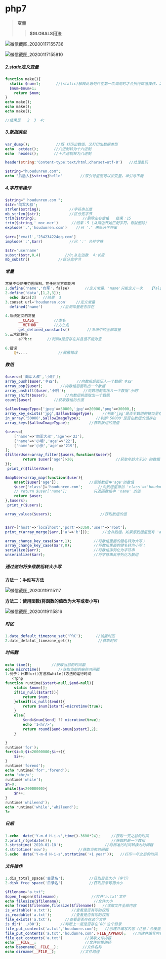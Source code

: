 #    php7

> **变量**
>
> > **$GLOBALS用法**

![微信截图_20200117155736](https://user-images.githubusercontent.com/53646119/72594425-4961ea80-3942-11ea-924d-112de3e53cea.png)

![微信截图_20200117155810](https://user-images.githubusercontent.com/53646119/72594452-5383e900-3942-11ea-89a7-4886576e4a71.png)

##### 2.static定义变量

~~~ php
function make(){
  static $num=1;       //(static)解释此语句只在第一次调用时才会执行赋值操作，之后都不会执行
  $num=$num+1;
    return $num;
}
echo make();
echo make();
echo make();

//结果是   2  3  4;
~~~

##### 3.数据类型

~~~ php
var_dump();            //既 打印出数值，又打印出数据类型
echo  octdec();       //八进制转为十六进制
echo  hexdec();       //十六进制转为八进制

header(string:'Content-type:text/html;charset=utf-8')   //处理乱码

$string="huoudunren.com";
echo "后盾人{$string}hello"        //双引号里面可以加变量，单引号不能
~~~

##### 4.字符串操作

~~~php
$string=" houdunren.com ";
$str='向军大叔';
strlen($string);             //字符串长度
mb_strlen($str);             //区分宽字节
trim($string);                     //删除左右空格   结果：15
trim($string,' moc.ner')      //结果：5 (从两边开始匹配字符，有就删除)
explode('.','houdunren.com')    //已 '.' 来拆分字符串
 
$arr=['email','234234224qq.com']
implode(':',$arr)            //已 ':' 合并字符

$str='username'
substr($str,0,4)           //0:从左边数  4:长度
mb_substr()             //区分宽字节
~~~

##### 常量

~~~ php
常量不受使用范围限制，在任何地方都能用
1.define('name','向军'，false)       //定义常量，'name'只能定义一次   【false】是否区分daxiaoxie
2.define('data',[1,2,3]);
  echo data[2]   //结果  3
3.conset url='houdunren.con'    //定义常量
  defined('name')        //监测常量是否存在
      
4.系统定义的常量
      __CLASS__       //类名
      __METHOD___     //方法名
      get_defined_constants()        //系统中的全部常量
5.三木运算符
      a??b:c       //判断a是否存在并且值不能为空
          
6.错误
    @+....              //屏蔽错误
~~~

##### 数组

~~~ php
$users=['向军大叔','小明'];
array_push($user,'李四');        //向数组后面压入一个数据'李四'
array_pop($user);        //向数组后面取出一个数据
array_unshift($user,'小明');        //向数组前面压入一个数据'小明'
array_shift($user);        //向数组前面取出一个数据
count($user)          //获取数组的长度
    
$allowImageType=['jpeg'=>50000,'jpg'=>20000,'png'=>30000,];
array_key_exists('jpg',$allowImageType);    //判断'jpg'是否早数组的键位里存在
in_array('50000',$allowImageType);       //判断'50000'是否在数组的值存在
array_keys($allowImageTypae);         //获取数组的键值

$users=[
    ['name'=>'向军大叔','age'=>'23'],
    ['name'=>'小明','age'=>'22'],
    ['name'=>'小张','age'=>'219'],
]; 
$filterUser=array_filter($users,function($user){       
        return $user['age']>20;                   //获取年龄大于20 的数据
});
 print_r($filterUser);

$mapUser=array_map(function($user){             
    unset($user['age']);              //删除数组中'age'的数值
    $user['class']='houdunren.com';       //向数组里添加 'class'=>'houdunren.comn'
    // return $user['name'];            只返回数组中 'name' 的值
    return $user; 
},$users);
 print_r($users);

array_values($users);                      //获取数组的值


$arr=['host'=>'localhost','port'=>3360,'user'=>'root'];
print_r(array_merge($arr,['a'=>'b']));      //合并数组，如果原数组里面有 'a'这个键值,则会修改原有的数据，否则在后面添加

array_change_key_case($arr,1);          //将数组里面的键名转为大写；
array_change_key_case($arr,0);          //将数组里面的键名转为小写；
serialize($arr);                        //将数组序列化为字符串
unserialize($arr);                      //将字符串反序列化为数组
~~~

##### 通过递归将多维数组转大小写

**方法一：手动写方法**

![微信截图_20200119115117](https://user-images.githubusercontent.com/53646119/72674464-d1b2cd80-3ab1-11ea-80f8-e79921ff87cb.png)

**方法二：使用函数(将函数的值改为大写或者小写)**

![微信截图_20200119115816](https://user-images.githubusercontent.com/53646119/72674524-c8763080-3ab2-11ea-84cb-fae214538045.png)

##### 时区

~~~ php
1.date_default_timezone_set('PRC');      //设置时区
2.date_defalut_timezone_get();            //获取时区
~~~

##### 时间戳

~~~ php
echo time();         //获取当前的时间戳
echo microtime()        //获取当前的毫秒时间戳
1.例子：计算for()方法和while()方法的运行时间
   <?php
function runtime($start=null,$end=null){
    static $num=[];
    if(is_null($start)){
        return $num;
    }elseif(is_null($end)){
        return $num[$start]=microtime(true);
    }
    else{
        $end=$num[$end] ?? microtime(true);
        echo '1<hr/>';
        return round($end-$num[$start],2);
    }

}
runtime('for');
for($i=0;$i<20000000;$i++){
    $i++;
}
runtime('forend');
echo runtime('for','forend');
echo '<hr/>';
runtime('while');
$n=0;
while($n<20000000){
    $n++;
}
runtime('whileend');
echo runtime('while','whileend');
?>

~~~

##### 日期

~~~ php
1.echo  date('Y-m-d H-i-s',time()-3600*24);     //获取一天之前的时间
2.print_r(getdate());                           //获取的是一个数组
3.strtotime('2020-01-18');                   //将标准的时间转换为时间戳
4.strtotime('now');              //获取当前时间戳
5.echo  date('Y-m-d H-i-s',strtotime('+1 year'));   //打印一年之后的时间
~~~

##### 文件操作

~~~php
1.dis_total_space('目录名');           //获取目录大小（字节）
2.disk_free_space('目录名')            //获取目录可用大小

$filename="a.txt";
$open_f=open($filename);               //打开'a.txt'文件
echo filesize($filename);               //文件大小
echo fread($filename,filesize($filename))   //读取文件全部内容
is_writable('a.txt');         //查看是否有写的权限
is_readable('a.txt');         //查看是否有写的权限
file_exists('a.txt');      //查看是否存在这个文件
is_dir('../80');         //判断上一层是否存在‘80’这个目录
file_put_contents('a.txt','houdunre.com');   //创建并编写内容（注意：会覆盖原有的内容）
file_put_contents('a.txt','houdunre.com'，FILE_APPEND);   //创建并编写内容（注意：不会覆盖原有的内容）
file_get_contents('a.txt')          //读取文件内容
echo __FILE__;                      //文件完整路径
echo basename(__FILE__);           //文件名称
echo dirname(__FILE__);           //文件路径
~~~



